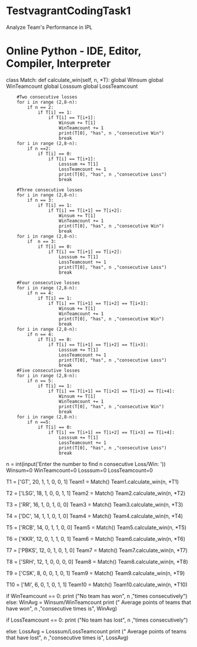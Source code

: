 # TestvagrantCodingTask1
Analyze Team's Performance in IPL

# Online Python - IDE, Editor, Compiler, Interpreter
class Match:
    def calculate_win(self, n, *T):
        global Winsum
        global WinTeamcount
        global Losssum
        global LossTeamcount



        #Two consecutive losses 
        for i in range (2,8-n):
            if n == 2:
                if T[i] == 1:
                    if T[i] == T[i+1]:
                        Winsum += T[1]
                        WinTeamcount += 1
                        print(T[0], "has", n ,"consecutive Win")
                        break
        for i in range (2,8-n):
            if n ==2:
                if T[i] == 0:
                    if T[i] == T[i+1]:
                        Losssum += T[1]
                        LossTeamcount += 1
                        print(T[0], "has", n ,"consecutive Loss") 
                        break
                        
        #Three consecutive losses 
        for i in range (2,8-n):
            if n == 3:
                if T[i] == 1:
                    if T[i] == T[i+1] == T[i+2]:
                        Winsum += T[1]
                        WinTeamcount += 1
                        print(T[0], "has", n ,"consecutive Win")
                        break
        for i in range (2,8-n):
            if  n == 3:
                if T[i] == 0:
                    if T[i] == T[i+1] == T[i+2]:
                        Losssum += T[1]
                        LossTeamcount += 1
                        print(T[0], "has", n ,"consecutive Loss")  
                        break

        #Four consecutive losses 
        for i in range (2,8-n):
            if n == 4:
                if T[i] == 1:
                    if T[i] == T[i+1] == T[i+2] == T[i+3]:
                        Winsum += T[1]
                        WinTeamcount += 1
                        print(T[0], "has", n ,"consecutive Win")
                        break
        for i in range (2,8-n):
            if n == 4:
                if T[i] == 0:
                    if T[i] == T[i+1] == T[i+2] == T[i+3]:
                        Losssum += T[1]
                        LossTeamcount += 1
                        print(T[0], "has", n ,"consecutive Loss")  
                        break
        #Five consecutive losses 
        for i in range (2,8-n):
            if n == 5:
                if T[i] == 1:
                    if T[i] == T[i+1] == T[i+2] == T[i+3] == T[i+4]:
                        Winsum += T[1]
                        WinTeamcount += 1
                        print(T[0], "has", n ,"consecutive Win")
                        break
        for i in range (2,8-n):
            if n ==5:
                if T[i] == 0:
                    if T[i] == T[i+1] == T[i+2] == T[i+3] == T[i+4]:
                        Losssum += T[1]
                        LossTeamcount += 1
                        print(T[0], "has", n ,"consecutive Loss")  
                        break
n = int(input('Enter the number to find n consecutive Loss/Win: '))
Winsum=0
WinTeamcount=0
Losssum=0
LossTeamcount=0

T1 = ['GT', 20, 1, 1, 0, 0, 1]
Team1 = Match()
Team1.calculate_win(n, *T1)

T2 = ['LSG', 18, 1, 0, 0, 1, 1]
Team2 = Match()
Team2.calculate_win(n, *T2)

T3 = ['RR', 16, 1, 0, 1, 0, 0]
Team3 = Match()
Team3.calculate_win(n, *T3)


T4 = ['DC', 14, 1, 1, 0, 1, 0]
Team4 = Match()
Team4.calculate_win(n, *T4)



T5 = ['RCB', 14, 0, 1, 1, 0, 0]
Team5 = Match()
Team5.calculate_win(n, *T5)


T6 = ['KKR', 12, 0, 1, 1, 0, 1]
Team6 = Match()
Team6.calculate_win(n, *T6)



T7 = ['PBKS', 12, 0, 1, 0, 1, 0]
Team7 = Match()
Team7.calculate_win(n, *T7)



T8 = ['SRH', 12, 1, 0, 0, 0, 0]
Team8 = Match()
Team8.calculate_win(n, *T8)


T9 = ['CSK', 8, 0, 0, 1, 0, 1]
Team9 = Match()
Team9.calculate_win(n, *T9)


T10 = ['MI', 6, 0, 1, 0, 1, 1]
Team10 = Match()
Team10.calculate_win(n, *T10)


if WinTeamcount == 0:
    print ("No team has won", n ,"times consecutively")
else:
    WinAvg = Winsum/WinTeamcount
    print (" Average points of teams that have won", n ,"consecutive times is", WinAvg)
    
if LossTeamcount == 0:
    print ("No team has lost", n ,"times consecutively")
    
else:
    LossAvg = Losssum/LossTeamcount
    print (" Average points of teams that have lost", n ,"consecutive times is", LossAvg)
